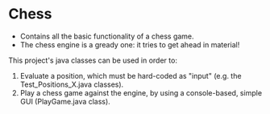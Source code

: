 Chess
===========

* Contains all the basic functionality of a chess game.
* The chess engine is a gready one: it tries to get ahead in material!

This project's java classes can be used in order to:

1. Evaluate a position, which must be hard-coded as "input" (e.g. the Test_Positions_X.java classes).
2. Play a chess game against the engine, by using a console-based, simple GUI (PlayGame.java class).